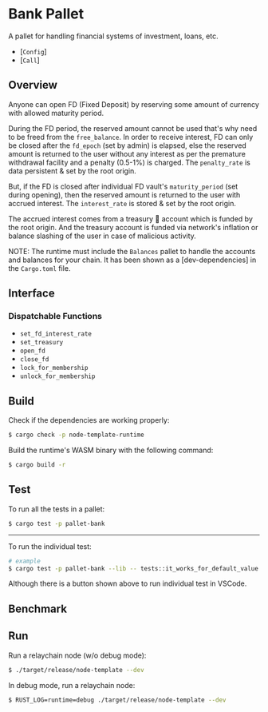# Bank Pallet

A pallet for handling financial systems of investment, loans, etc.

- [`Config`]
- [`Call`]

## Overview

Anyone can open FD (Fixed Deposit) by reserving some amount of currency with allowed maturity period.

During the FD period, the reserved amount cannot be used that's why need to be freed from the `free_balance`.
In order to receive interest, FD can only be closed after the `fd_epoch` (set by admin) is elapsed, else the reserved amount is returned
to the user without any interest as per the premature withdrawal facility and a penalty (0.5-1%) is charged. The `penalty_rate` is data
persistent & set by the root origin.

But, if the FD is closed after individual FD vault's `maturity_period` (set during opening), then the reserved amount is returned to the user with
accrued interest. The `interest_rate` is stored & set by the root origin.

The accrued interest comes from a treasury 💎 account which is funded by the root origin. And the treasury account is funded via network's
inflation or balance slashing of the user in case of malicious activity.

NOTE: The runtime must include the `Balances` pallet to handle the accounts and balances for your chain. It has been
shown as a [dev-dependencies] in the `Cargo.toml` file.

## Interface

### Dispatchable Functions

- `set_fd_interest_rate`
- `set_treasury`
- `open_fd`
- `close_fd`
- `lock_for_membership`
- `unlock_for_membership`

## Build

Check if the dependencies are working properly:

```sh
$ cargo check -p node-template-runtime
```

Build the runtime's WASM binary with the following command:

```sh
$ cargo build -r
```

## Test

To run all the tests in a pallet:

```sh
$ cargo test -p pallet-bank
```

---

To run the individual test:

```sh
# example
$ cargo test -p pallet-bank --lib -- tests::it_works_for_default_value
```

Although there is a button shown above to run individual test in VSCode.

## Benchmark

<!-- TODO: -->

## Run

Run a relaychain node (w/o debug mode):

```sh
$ ./target/release/node-template --dev
```

In debug mode, run a relaychain node:

```sh
$ RUST_LOG=runtime=debug ./target/release/node-template --dev
```
